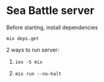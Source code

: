 # Sea Battle server

Before starting, install dependencies
```
mix deps.get
```

2 ways to run server:

1. `iex -S mix`

1. `mix run --no-halt`
